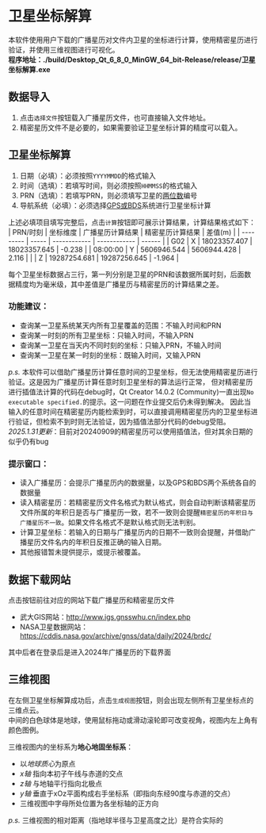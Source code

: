 # 卫星坐标解算
本软件使用用户下载的广播星历对文件内卫星的坐标进行计算，使用精密星历进行验证，并使用三维视图进行可视化。  
**程序地址：./build/Desktop_Qt_6_8_0_MinGW_64_bit-Release/release/卫星坐标解算.exe**

## 数据导入
1. 点击`选择文件`按钮载入广播星历文件，也可直接输入文件地址。
2. 精密星历文件不是必要的，如果需要验证卫星坐标计算的精度可以载入。

## 卫星坐标解算
1. 日期（必填）：必须按照`YYYYMMDD`的格式输入
2. 时间（选填）：若填写时间，则必须按照`HHMMSS`的格式输入
3. PRN（选填）：若填写PRN，则必须填写卫星的<u>两位数</u>编号
4. 导航系统（必填）：必须选择<u>GPS或BDS</u>系统进行卫星坐标计算

上述必填项目填写完整后，点击`计算`按钮即可展示计算结果，计算结果格式如下：
| PRN/时刻 | 坐标维度 | 广播星历计算结果 | 精密星历计算结果 | 差值(m) |
| --------- | ----- | ------------ | ------------ | ------ |
| G02       | X     | 18023357.407 | 18023357.645 | -0.238 |
| 08:00:00  | Y     | 5606946.544  | 5606944.428  | 2.116  |
|           | Z     | 19287254.681 | 19287256.645 | -1.964 |

每个卫星坐标数据占三行，第一列分别是卫星的PRN和该数据所属时刻，后面数据精度均为毫米级，其中差值是广播星历与精密星历的计算结果之差。  

### 功能建议：
- 查询某一卫星系统某天内所有卫星覆盖的范围：不输入时间和PRN
- 查询某一时刻的所有卫星坐标：只输入时间，不输入PRN
- 查询某一卫星在当天内不同时刻的坐标：只输入PRN，不输入时间
- 查询某一卫星在某一时刻的坐标：既输入时间，又输入PRN

*p.s.* 本软件可以借助广播星历计算任意时间的卫星坐标，但无法使用精密星历进行验证。这是因为广播星历计算任意时刻卫星坐标的算法运行正常，
但对精密星历进行插值法计算的代码在debug时，Qt Creator 14.0.2 (Community)一直出现`No executable specified.`的提示。这一问题在作业提交后仍未得到解决。
因此当输入的任意时间在精密星历内能检索到时，可以直接调用精密星历内的卫星坐标进行验证，但检索不到时则无法验证，因为插值法部分代码的debug受阻。  
*2025.1.31更新*：目前对20240909的精密星历可以使用插值法，但对其余日期的似乎仍有bug

### 提示窗口：
- 读入广播星历：会提示广播星历内的数据量，以及GPS和BDS两个系统各自的数据量
- 读入精密星历：若精密星历文件名格式为默认格式，则会自动判断该精密星历文件所属的年积日是否与广播星历一致，若不一致则会提醒`精密星历的年积日与广播星历不一致`。如果文件名格式不是默认格式则无法判别。
- 计算卫星坐标：若输入的日期与广播星历内的日期不一致则会提醒，并借助广播星历文件名内的年积日反推正确的输入日期。
- 其他报错暂未提供提示，或提示被覆盖。

## 数据下载网站
点击按钮前往对应的网站下载广播星历和精密星历文件  
- 武大GIS网站：http://www.igs.gnsswhu.cn/index.php  
- NASA卫星数据网站：https://cddis.nasa.gov/archive/gnss/data/daily/2024/brdc/

其中后者在登录后是进入2024年广播星历的下载界面
<!--本人太蠢了不会做自动下载的功能，但是舍友做出来了感觉很厉害。
软件内输入CDDIS账号密码后在日历内选择日期，即可下载对应年积日的卫星星历文件-->

## 三维视图
在左侧卫星坐标解算成功后，点击`生成视图`按钮，则会出现左侧所有卫星坐标点的三维点云。  
中间的白色球体是地球，使用鼠标拖动或滑动滚轮即可改变视角，视图内左上角有颜色图例。  
<!--因为技术力低所以不会做地球贴图和宇宙背景贴图，大概看个示意就好了-->  
三维视图内的坐标系为**地心地固坐标系**：
- 以*地球质心*为原点  
- *x轴* 指向本初子午线与赤道的交点  
- *z轴* 与地轴平行指向北极点  
- *y轴* 垂直于xOz平面构成右手坐标系（即指向东经90度与赤道的交点）
- 三维视图中字母所处位置为各坐标轴的正方向

*p.s.* 三维视图的相对距离（指地球半径与卫星高度之比）是符合实际的